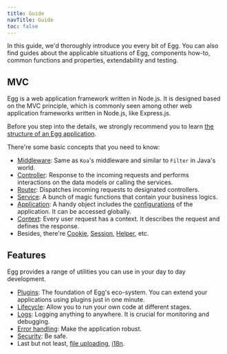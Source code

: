 ```yaml
---
title: Guide
navTitle: Guide
toc: false
---
```


In this guide, we'd thoroughly introduce you every bit of Egg. You can also find guides about the applicable situations of Egg, components how-to, common functions and properties, extendability and testing.

## MVC

Egg is a web application framework written in Node.js. It is designed based on the MVC principle, which is commonly seen among other web application frameworks written in Node.js, like Express.js.

Before you step into the details, we strongly recommend you to learn [the structure of an Egg application].

There're some basic concepts that you need to know:

- [Middleware]: Same as `Koa`'s middleware and similar to `Filter` in Java's world.
- [Controller]: Response to the incoming requests and performs interactions on the data models or calling the services.
- [Router]: Dispatches incoming requests to designated controllers.
- [Service]: A bunch of magic functions that contain your business logics.
- [Application]: A handy object includes the [configurations] of the application. It can be accessed globally.
- [Context]: Every user request has a context. It describes the request and defines the response.
- Besides, there're [Cookie], [Session], [Helper], etc.

## Features

Egg provides a range of utilities you can use in your day to day development.

- [Plugins]: The foundation of Egg's eco-system. You can extend your applications using plugins just in one minute.
- [Lifecycle]: Allow you to run your own code at different stages.
- [Logs]: Logging anything to anywhere. It is crucial for monitoring and debugging.
- [Error handling]: Make the application robust.
- [Security]: Be safe.
- Last but not least, [file uploading], [i18n].

[the structure of an Egg application]: ./directory.md
[Controller]: ./controller.md
[Service]: ./service.md
[Router]: ./router.md
[Cookie]: ./cookie.md
[Session]: ./session.md
[Application]: ./application.md
[Context]: ./context.md
[Middleware]: ./middleware.md
[Plugins]: ./plugin.md
[Lifecycle]: ./lifecycle.md
[configurations]: ./config.md
[Logs]: ./logger.md
[Error handling]: ./error_handler.md
[Helper]: ./helper.md
[Security]: ../ecosystem/security/
[file uploading]: ./upload.md
[i18n]: ./i18n.md